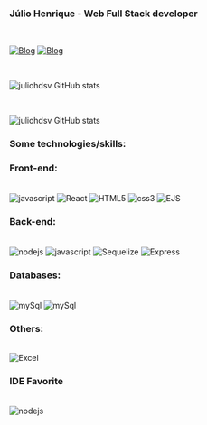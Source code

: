 ### Júlio Henrique - Web Full Stack developer
<br/>

[![Blog](https://img.shields.io/badge/LinkedIn-0077B5?style=for-the-badge&logo=linkedin&logoColor=white)](https://www.linkedin.com/in/j%C3%BAlio-vieira-b55936127/)
[![Blog](https://img.shields.io/badge/Instagram-E4405F?style=for-the-badge&logo=instagram&logoColor=white)](https://www.instagram.com/julio_henrique_/)

<br/>

![juliohdsv GitHub stats](https://github-readme-stats.vercel.app/api?username=juliohdsv&show_icons=true&theme=radical)

<br/>

![juliohdsv GitHub stats](https://github-readme-stats.vercel.app/api/top-langs/?username=juliohdsv&theme=radical)

### Some technologies/skills:

### Front-end:

<div style="display: inline_block"><br/>
    <img align="center" alt="javascript" src="https://img.shields.io/badge/JavaScript-F7DF1E?style=for-the-badge&logo=javascript&logoColor=black">
    <img align="center" alt="React" src="https://img.shields.io/badge/React-20232A?style=for-the-badge&logo=react&logoColor=61DAFB">
    <img align="center" alt="HTML5" src="https://img.shields.io/badge/HTML5-E34F26?style=for-the-badge&logo=html5&logoColor=white">
    <img align="center" alt="css3" src="https://img.shields.io/badge/CSS3-1572B6?style=for-the-badge&logo=css3&logoColor=white">
    <img align="center" alt="EJS" src="https://img.shields.io/badge/CSS3-1572B6?style=for-the-badge&logo=css3&logoColor=white">
</div>


### Back-end:

<div style="display: inline_block"><br/>
    <img align="center" alt="nodejs" src="https://img.shields.io/badge/Node.js-43853D?style=for-the-badge&logo=node.js&logoColor=white">
    <img align="center" alt="javascript" src="https://img.shields.io/badge/JavaScript-F7DF1E?style=for-the-badge&logo=javascript&logoColor=black">
    <img align="center" alt="Sequelize" src="https://img.shields.io/badge/sequelize-323330?style=for-the-badge&logo=sequelize&logoColor=blue">
    <img align="center" alt="Express" src="https://img.shields.io/badge/Express.js-404D59?style=for-the-badge">
</div>

### Databases:

<div style="display: inline_block"><br/>
    <img align="center" alt="mySql" src="https://img.shields.io/badge/MySQL-00000F?style=for-the-badge&logo=mysql&logoColor=white">
    <img align="center" alt="mySql" src="https://img.shields.io/badge/Microsoft%20SQL%20Server-CC2927?style=for-the-badge&logo=microsoft%20sql%20server&logoColor=white">
</div>

### Others:

<div style="display: inline_block"><br/>
    <img align="center" alt="Excel" src="https://img.shields.io/badge/Microsoft_Excel-217346?style=for-the-badge&logo=microsoft-excel&logoColor=white">
</div>


### IDE Favorite

<div style="display: inline_block"><br/>
    <img align="center" alt="nodejs" src="https://img.shields.io/badge/Visual_Studio_Code-0078D4?style=for-the-badge&logo=visual%20studio%20code&logoColor=white">
</div>
